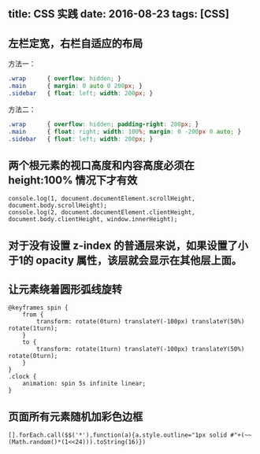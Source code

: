 title: CSS 实践
date: 2016-08-23
tags: [CSS]
---


## 左栏定宽，右栏自适应的布局

方法一：
```css
.wrap      { overflow: hidden; }
.main      { margin: 0 auto 0 200px; }
.sidebar   { float: left; width: 200px; }
```
方法二：
```css
.wrap      { overflow: hidden; padding-right: 200px; }
.main      { float: right; width: 100%; margin: 0 -200px 0 auto; }
.sidebar   { float: left; width: 200px; }
```

## 两个根元素的视口高度和内容高度必须在 height:100% 情况下才有效

```
console.log(1, document.documentElement.scrollHeight, document.body.scrollHeight);
console.log(2, document.documentElement.clientHeight, document.body.clientHeight, window.innerHeight);
```

## 对于没有设置 z-index 的普通层来说，如果设置了小于1的 opacity 属性，该层就会显示在其他层上面。

## 让元素绕着圆形弧线旋转

```
@keyframes spin {
    from {
    	transform: rotate(0turn) translateY(-100px) translateY(50%) rotate(1turn);
    }
    to {
    	transform: rotate(1turn) translateY(-100px) translateY(50%) rotate(0turn);
    }
}
.clock {
	animation: spin 5s infinite linear;
}
```

## 页面所有元素随机加彩色边框

```
[].forEach.call($$('*'),function(a){a.style.outline="1px solid #"+(~~(Math.random()*(1<<24))).toString(16)})
```
